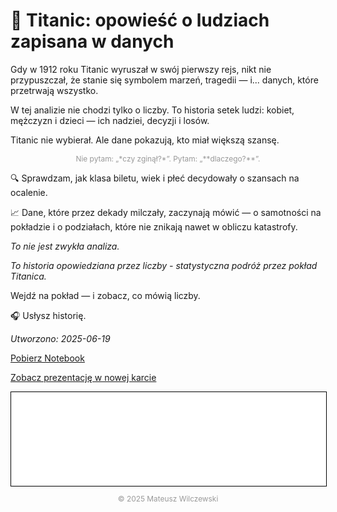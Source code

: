 # 🚢 **Titanic**: opowieść o ludziach zapisana w danych
Gdy w 1912 roku Titanic wyruszał w swój pierwszy rejs, nikt nie przypuszczał, że stanie się symbolem marzeń, tragedii — i... danych, które przetrwają wszystko.

W tej analizie nie chodzi tylko o liczby.
To historia setek ludzi: kobiet, mężczyzn i dzieci — ich nadziei, decyzji i losów.

Titanic nie wybierał.
Ale dane pokazują, kto miał większą szansę.

<p style="text-align: center; font-size: 0.85em; color: #999;">
Nie pytam: „*czy zginął?*”.
Pytam: „**dlaczego?**”.
</p>

🔍 Sprawdzam, jak klasa biletu, wiek i płeć decydowały o szansach na ocalenie.

📈 Dane, które przez dekady milczały, zaczynają mówić — o samotności na pokładzie i o podziałach, które nie znikają nawet w obliczu katastrofy.

*To nie jest zwykła analiza.*

*To historia opowiedziana przez liczby - statystyczna podróż przez pokład Titanica.*

Wejdź na pokład — i zobacz, co mówią liczby.

🎧 Usłysz historię.

*Utworzono: 2025-06-19*


<a href="eda_titanic.ipynb" class="md-button">Pobierz Notebook</a>

<a href="eda_titanic.slides.html" class="md-button md-button--primary">Zobacz prezentację w nowej karcie</a>

<iframe
    id="content"
    src="eda_titanic.html"
    width="100%"
    style="border:1px solid black;overflow:hidden;"
></iframe>
<script>
function resizeIframeToFitContent(iframe) {
    iframe.style.height = (iframe.contentWindow.document.documentElement.scrollHeight + 50) + "px";
    iframe.contentDocument.body.style["overflow"] = 'hidden';
}
window.addEventListener('load', function() {
    var iframe = document.getElementById('content');
    resizeIframeToFitContent(iframe);
});
window.addEventListener('resize', function() {
    var iframe = document.getElementById('content');
    resizeIframeToFitContent(iframe);
});
</script>


<p style="text-align: center; font-size: 0.85em; color: #999;">
© 2025 Mateusz Wilczewski
</p>